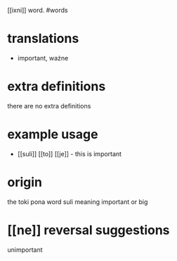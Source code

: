 [[ixni]] word.
#words
# translations
- important, ważne
# extra definitions
there are no extra definitions
# example usage
- [[suli]] [[to]] [[je]] - this is important
# origin
the toki pona word suli meaning important or big
# [[ne]] reversal suggestions 
unimportant